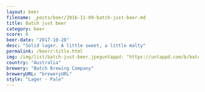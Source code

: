 ```yaml
---
layout: beer
filename: _posts/beer/2016-11-09-batch-just-beer.md
title: Batch just beer
category: beer
score: 6
beer-date: "2017-10-28"
desc: "Solid lager. A little sweet, a little malty"
permalink: /beer/:title.html
img: /img/list/batch-just-beer.jpeguntappd: "https://untappd.com/b/batch-brewing-company-just-beer/1687978"
country: "Australia"
brewery: "Batch Brewing Company"
breweryURL: "breweryURL"
style: "Lager - Pale"
---
```

